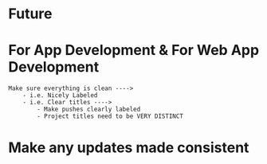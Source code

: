 # Future

# For App Development & For Web App Development

    Make sure everything is clean ---->
        - i.e. Nicely Labeled
        - i.e. Clear titles ---->
            - Make pushes clearly labeled
            - Project titles need to be VERY DISTINCT

# Make any updates made consistent
